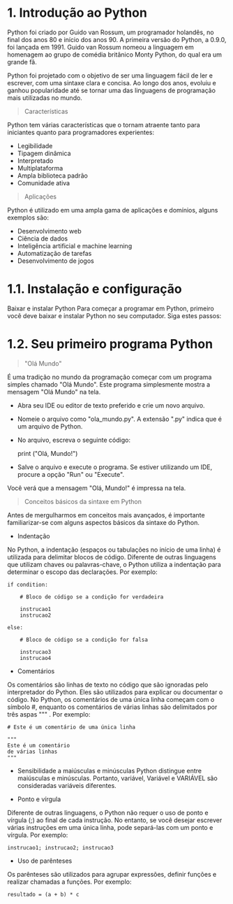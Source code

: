 # 1. Introdução ao Python

Python foi criado por Guido van Rossum, um programador holandês, no final dos anos 80 e início dos anos 90. A primeira versão do Python, a 0.9.0, foi lançada em 1991. Guido van Rossum nomeou a linguagem em homenagem ao grupo de comédia britânico Monty Python, do qual era um grande fã. 

Python foi projetado com o objetivo de ser uma linguagem fácil de ler e escrever, com uma sintaxe clara e concisa. Ao longo dos anos, evoluiu e ganhou popularidade até se tornar uma das linguagens de programação mais utilizadas no mundo. 

> Características

Python tem várias características que o tornam atraente tanto para iniciantes quanto para programadores experientes: 

- Legibilidade
- Tipagem dinâmica
- Interpretado
- Multiplataforma
- Ampla biblioteca padrão
- Comunidade ativa

> Aplicações

Python é utilizado em uma ampla gama de aplicações e domínios, alguns exemplos são:  
- Desenvolvimento web
- Ciência de dados
- Inteligência artificial e machine learning
- Automatização de tarefas
- Desenvolvimento de jogos

# 1.1. Instalação e configuração
Baixar e instalar Python
Para começar a programar em Python, primeiro você deve baixar e instalar Python no seu computador. Siga estes passos: 

# 1.2. Seu primeiro programa Python

> "Olá Mundo"

É uma tradição no mundo da programação começar com um programa simples chamado "Olá Mundo". Este programa simplesmente mostra a mensagem "Olá Mundo" na tela. 

- Abra seu IDE ou editor de texto preferido e crie um novo arquivo.
- Nomeie o arquivo como "ola_mundo.py". A extensão ".py" indica que é um arquivo de Python. 
- No arquivo, escreva o seguinte código:

    print ("Olá, Mundo!")

- Salve o arquivo e execute o programa. Se estiver utilizando um IDE, procure a opção "Run" ou "Execute". 

Você verá que a mensagem "Olá, Mundo!" é impressa na tela.

> Conceitos básicos da sintaxe em Python

Antes de mergulharmos em conceitos mais avançados, é importante familiarizar-se com alguns aspectos básicos da sintaxe do Python.

- Indentação

No Python, a indentação (espaços ou tabulações no início de uma linha) é utilizada para delimitar blocos de código. Diferente de outras linguagens que utilizam chaves ou palavras-chave, o Python utiliza a indentação para determinar o escopo das declarações. Por exemplo: 

```
if condition:

    # Bloco de código se a condição for verdadeira

    instrucao1
    instrucao2

else:

    # Bloco de código se a condição for falsa

    instrucao3
    instrucao4
```

- Comentários

Os comentários são linhas de texto no código que são ignoradas pelo interpretador do Python. Eles são utilizados para explicar ou documentar o código. No Python, os comentários de uma única linha começam com o símbolo #, enquanto os comentários de várias linhas são delimitados por três aspas """ . Por exemplo:


```
# Este é um comentário de uma única linha

"""
Este é um comentário
de várias linhas
"""
```

- Sensibilidade a maiúsculas e minúsculas
Python distingue entre maiúsculas e minúsculas. Portanto, variável, Variável e VARIÁVEL são consideradas variáveis diferentes.

- Ponto e vírgula

Diferente de outras linguagens, o Python não requer o uso de ponto e vírgula (;) ao final de cada instrução. No entanto, se você desejar escrever várias instruções em uma única linha, pode separá-las com um ponto e vírgula. Por exemplo:

    instrucao1; instrucao2; instrucao3

- Uso de parênteses

Os parênteses são utilizados para agrupar expressões, definir funções e realizar chamadas a funções. Por exemplo:

    resultado = (a + b) * c